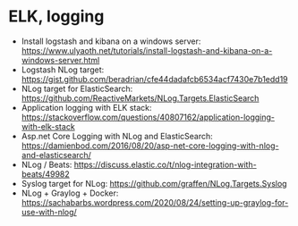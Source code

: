 # ELK, logging

* Install logstash and kibana on a windows server: <https://www.ulyaoth.net/tutorials/install-logstash-and-kibana-on-a-windows-server.html>
* Logstash NLog target: <https://gist.github.com/beradrian/cfe44dadafcb6534acf7430e7b1edd19>
* NLog target for ElasticSearch: <https://github.com/ReactiveMarkets/NLog.Targets.ElasticSearch>
* Application logging with ELK stack: <https://stackoverflow.com/questions/40807162/application-logging-with-elk-stack>
* Asp.net Core Logging with NLog and ElasticSearch: <https://damienbod.com/2016/08/20/asp-net-core-logging-with-nlog-and-elasticsearch/>
* NLog / Beats: <https://discuss.elastic.co/t/nlog-integration-with-beats/49982>
* Syslog target for NLog: <https://github.com/graffen/NLog.Targets.Syslog>
* NLog + Graylog + Docker: <https://sachabarbs.wordpress.com/2020/08/24/setting-up-graylog-for-use-with-nlog/>
